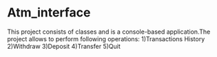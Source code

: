 # Atm_interface
This project consists of classes and is a console-based application.The project allows to perform following operations:  1)Transactions History 2)Withdraw 3)Deposit 4)Transfer 5)Quit
